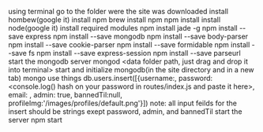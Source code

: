 using terminal go to the folder were the site was downloaded
install hombew(google it)
  install npm
brew install npm
npm install
  install node(google it)
  install required modules
npm install jade -g
npm install --save express
npm install --save mongodb
npm install --save body-parser
npm install --save cookie-parser
npm install --save formidable
npm install --save fs
npm install --save express-session
npm install --save parseurl
  start the mongodb server
mongod <data folder path, just drag and drop it into terminal>
  start and initialize mongodb(in the site directory and in a new tab)
mongo
use things
db.users.insert([{username:<your username>, password: <console.log() hash on your password in routes/index.js and paste it here>, email: <your email>, admin: true, bannedTil:null, profileImg:'/images/profiles/default.png'}])
  note: all input feilds for the insert should be strings exept password, admin, and bannedTil
  start the server
npm start
